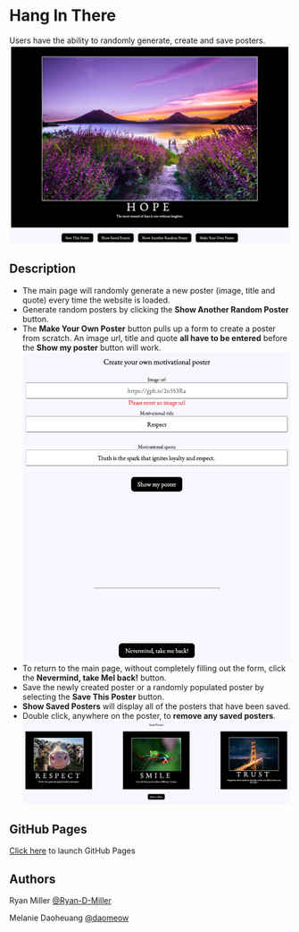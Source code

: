 # Hang In There 

Users have the ability to randomly generate, create and save posters. 
![hangInThere1](./readme-imgs/hangInThere1.png)
  
## Description

* The main page will randomly generate a new poster (image, title and quote) every time the website is loaded. 
* Generate random posters by clicking the **Show Another Random Poster** button. 
* The **Make Your Own Poster** button pulls up a form to create a poster from scratch. An image url, title and quote **all have to be entered** before the **Show my poster** button will work. ![hangInThere2](./readme-imgs/hangInThere2.png)
* To return to the main page, without completely filling out the form, click the **Nevermind, take Mel back!** button. 
* Save the newly created poster or a randomly populated poster by selecting the **Save This Poster** button. 
* **Show Saved Posters** will display all of the posters that have been saved. 
* Double click, anywhere on the poster, to **remove any saved posters**.  
![hangInThere3](./readme-imgs/hangInThere3.png)

## GitHub Pages
[Click here](https://ryan-d-miller.github.io/hang-in-there-boilerplate/) to launch GitHub Pages 

## Authors
Ryan Miller [@Ryan-D-Miller](https://github.com/Ryan-D-Miller)

Melanie Daoheuang [@daomeow](https://github.com/daomeow) 


